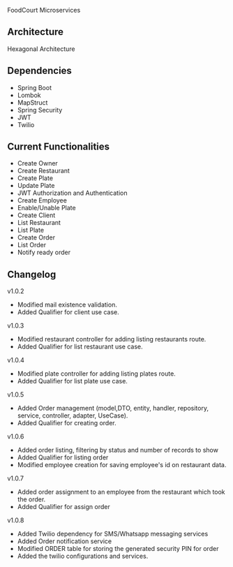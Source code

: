 FoodCourt Microservices

## Architecture

Hexagonal Architecture

## Dependencies

- Spring Boot
- Lombok
- MapStruct
- Spring Security
- JWT
- Twilio

## Current Functionalities

- Create Owner
- Create Restaurant
- Create Plate
- Update Plate
- JWT Authorization and Authentication
- Create Employee
- Enable/Unable Plate
- Create Client
- List Restaurant
- List Plate
- Create Order
- List Order
- Notify ready order

## Changelog

v1.0.2

- Modified mail existence validation.
- Added Qualifier for client use case.

v1.0.3

- Modified restaurant controller for adding listing restaurants route.
- Added Qualifier for list restaurant use case.

v1.0.4

- Modified plate controller for adding listing plates route.
- Added Qualifier for list plate use case.

v1.0.5

- Added Order management (model,DTO, entity, handler, repository, service, controller, adapter, UseCase).
- Added Qualifier for creating order.

v1.0.6

- Added order listing, filtering by status and number of records to show
- Added Qualifier for listing order
- Modified employee creation for saving employee's id on restaurant data.

v1.0.7

- Added order assignment to an employee from the restaurant which took the order.
- Added Qualifier for assign order

v1.0.8

- Added Twilio dependency for SMS/Whatsapp messaging services
- Added Order notification service
- Modified ORDER table for storing the generated security PIN for order
- Added the twilio configurations and services.